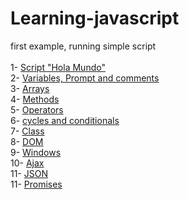 # Learning-javascript
first example, running simple script
<br><br>
1-  <a href="https://github.com/lbvp10/learning-javascript/tree/01-simple_script">Script "Hola Mundo"</a>
<br>
2-  <a href="https://github.com/lbvp10/learning-javascript/tree/02-vars">Variables, Prompt  and comments</a>
<br>
3-  <a href="https://github.com/lbvp10/learning-javascript/tree/03-arrays">Arrays</a>
<br>
4-  <a href="https://github.com/lbvp10/learning-javascript/tree/04-methods">Methods</a>
<br>
5-  <a href="https://github.com/lbvp10/learning-javascript/tree/05-operators">Operators</a>
<br>
6-  <a href="https://github.com/lbvp10/learning-javascript/tree/06-Cycles_and_conditionals">cycles and conditionals</a>
<br>
7-  <a href="https://github.com/lbvp10/learning-javascript/tree/06-clas">Class</a>
<br>
8-  <a href="https://github.com/lbvp10/learning-javascript/tree/08-dom">DOM</a>
<br>
9-  <a href="https://github.com/lbvp10/learning-javascript/tree/09-windows">Windows</a>
<br>
10-  <a href="https://github.com/lbvp10/learning-javascript/tree/10-ajax">Ajax</a>
<br>
11-  <a href="https://github.com/lbvp10/learning-javascript/tree/11-json">JSON</a>
<br>
11-  <a href="https://github.com/lbvp10/learning-javascript/tree/12-promises">Promises</a>
